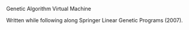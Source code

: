 Genetic Algorithm Virtual Machine

Written while following along Springer Linear Genetic Programs (2007). 
